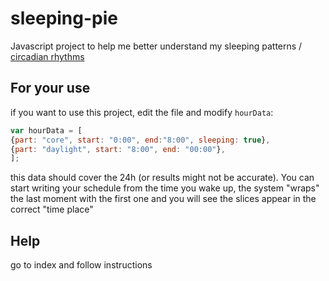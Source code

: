 # sleeping-pie

Javascript project to help me better understand my sleeping patterns / [circadian rhythms](http://en.wikipedia.org/wiki/Circadian_rhythm)

## For your use

if you want to use this project, edit the file and modify ``hourData``:

```javascript
var hourData = [
{part: "core", start: "0:00", end:"8:00", sleeping: true},
{part: "daylight", start: "8:00", end: "00:00"},
];
```

this data should cover the 24h (or results might not be accurate). You can start writing your schedule from the time you wake up, the system "wraps" the last moment with the first one and you will see the slices appear in the correct "time place"


## Help

go to index and follow instructions
